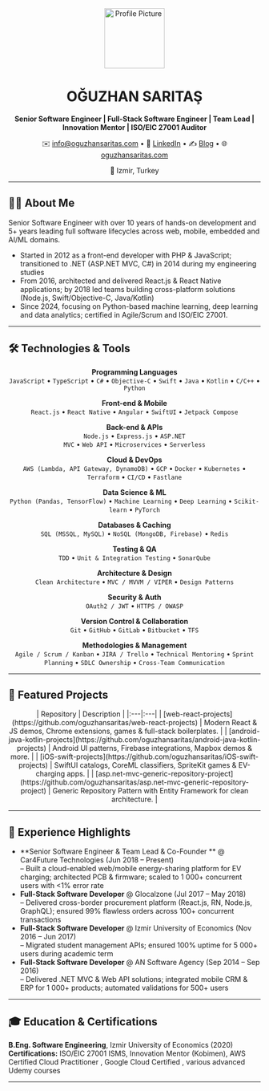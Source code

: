 <!-- Profile overview for OĞUZHAN SARITAŞ -->

<div align="center">
  <img src="https://github.com/oguzhansaritas.png" width="120" alt="Profile Picture" />
  <h1>OĞUZHAN SARITAŞ</h1>
  <p><strong>Senior Software Engineer | Full-Stack Software Engineer | Team Lead | Innovation Mentor | ISO/EIC 27001 Auditor</strong></p>
  <p>
    ✉️ <a href="mailto:info@oguzhansaritas.com">info@oguzhansaritas.com</a> •
    🔗 <a href="https://linkedin.com/in/legastive">LinkedIn</a> •
    ✍️ <a href="https://medium.com/@legastive">Blog</a> •
    🌐 <a href="https://oguzhansaritas.com">oguzhansaritas.com</a>
  </p>
  <p>📍 Izmir, Turkey</p>
</div>

---

## 👨‍💻 About Me  
Senior Software Engineer with over 10 years of hands-on development and 5+ years leading full software lifecycles across web, mobile, embedded and AI/ML domains.  
- Started in 2012 as a front-end developer with PHP & JavaScript; transitioned to .NET (ASP.NET MVC, C#) in 2014 during my engineering studies  
- From 2016, architected and delivered React.js & React Native applications; by 2018 led teams building cross-platform solutions (Node.js, Swift/Objective-C, Java/Kotlin)  
- Since 2024, focusing on Python-based machine learning, deep learning and data analytics; certified in Agile/Scrum and ISO/EIC 27001. 

---

## 🛠 Technologies & Tools  

<div align="center">

**Programming Languages**  
<code>JavaScript</code> • <code>TypeScript</code> • <code>C#</code> • <code>Objective-C</code> • <code>Swift</code> • <code>Java</code> • <code>Kotlin</code> • <code>C/C++</code> • <code>Python</code>

**Front-end & Mobile**  
<code>React.js</code> • <code>React Native</code> • <code>Angular</code> • <code>SwiftUI</code> • <code>Jetpack Compose</code>

**Back-end & APIs**  
<code>Node.js</code> • <code>Express.js</code> • <code>ASP.NET MVC</code> • <code>Web API</code> • <code>Microservices</code> • <code>Serverless</code>

**Cloud & DevOps**  
<code>AWS (Lambda, API Gateway, DynamoDB)</code> • <code>GCP</code> • <code>Docker</code> • <code>Kubernetes</code> • <code>Terraform</code> • <code>CI/CD</code> • <code>Fastlane</code>

**Data Science & ML**  
<code>Python (Pandas, TensorFlow)</code> • <code>Machine Learning</code> • <code>Deep Learning</code> • <code>Scikit-learn</code> • <code>PyTorch</code>

**Databases & Caching**  
<code>SQL (MSSQL, MySQL)</code> • <code>NoSQL (MongoDB, Firebase)</code> • <code>Redis</code>

**Testing & QA**  
<code>TDD</code> • <code>Unit & Integration Testing</code> • <code>SonarQube</code>

**Architecture & Design**  
<code>Clean Architecture</code> • <code>MVC / MVVM / VIPER</code> • <code>Design Patterns</code>

**Security & Auth**  
<code>OAuth2 / JWT</code> • <code>HTTPS / OWASP</code>

**Version Control & Collaboration**  
<code>Git</code> • <code>GitHub</code> • <code>GitLab</code> • <code>Bitbucket</code> • <code>TFS</code>

**Methodologies & Management**  
<code>Agile / Scrum / Kanban</code> • <code>JIRA / Trello</code> • <code>Technical Mentoring</code> • <code>Sprint Planning</code> • <code>SDLC Ownership</code> • <code>Cross-Team Communication</code>

</div>

---

## 📌 Featured Projects  

<div align="center">
| Repository | Description |
|:---|:---|
| [web-react-projects](https://github.com/oguzhansaritas/web-react-projects) | Modern React & JS demos, Chrome extensions, games & full-stack boilerplates. |
| [android-java-kotlin-projects](https://github.com/oguzhansaritas/android-java-kotlin-projects) | Android UI patterns, Firebase integrations, Mapbox demos & more. |
| [iOS-swift-projects](https://github.com/oguzhansaritas/iOS-swift-projects) | SwiftUI catalogs, CoreML classifiers, SpriteKit games & EV-charging apps. |
| [asp.net-mvc-generic-repository-project](https://github.com/oguzhansaritas/asp.net-mvc-generic-repository-project) | Generic Repository Pattern with Entity Framework for clean architecture. |
</div>

---

## 💼 Experience Highlights  
- **Senior Software Engineer & Team Lead & Co-Founder ** @ Car4Future Technologies (Jun 2018 – Present)  
  – Built a cloud-enabled web/mobile energy-sharing platform for EV charging; architected PCB & firmware; scaled to 1 000+ concurrent users with <1% error rate  
- **Full-Stack Software Developer** @ Glocalzone (Jul 2017 – May 2018)  
  – Delivered cross-border procurement platform (React.js, RN, Node.js, GraphQL); ensured 99% flawless orders across 100+ concurrent transactions  
- **Full-Stack Software Developer** @ Izmir University of Economics (Nov 2016 – Jun 2017)  
  – Migrated student management APIs; ensured 100% uptime for 5 000+ users during academic term  
- **Full-Stack Software Developer** @ AN Software Agency (Sep 2014 – Sep 2016)  
  – Delivered .NET MVC & Web API solutions; integrated mobile CRM & ERP for 1 000+ products; automated validations for 500+ users  

---

## 🎓 Education & Certifications  
**B.Eng. Software Engineering**, Izmir University of Economics (2020)  
**Certifications:** ISO/EIC 27001 ISMS, Innovation Mentor (Kobimen), AWS Certified Cloud Practitioner , Google Cloud Certified , various advanced Udemy courses  

---

